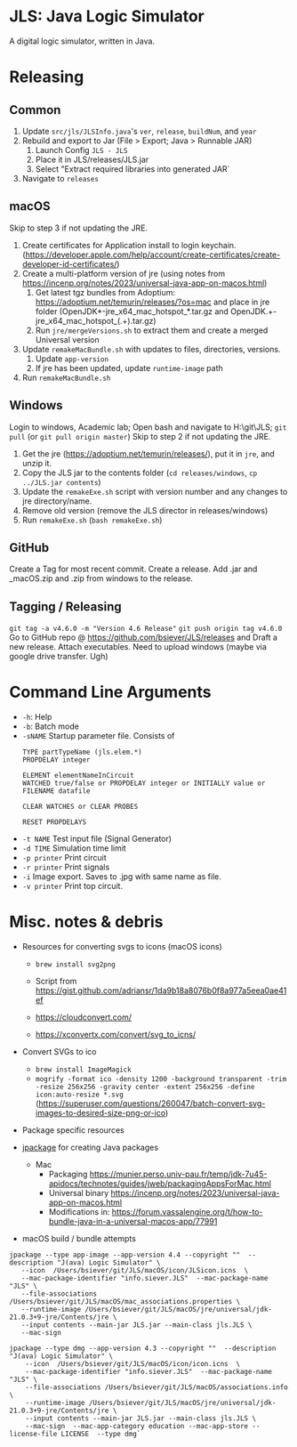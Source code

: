 # JLS: Java Logic Simulator

A digital logic simulator, written in Java.

# Releasing 

## Common

1. Update `src/jls/JLSInfo.java`'s `ver`, `release`, `buildNum`, and `year`
2. Rebuild and export to Jar (File > Export;  Java > Runnable JAR)
	1. Launch Config `JLS - JLS`
	2. Place it in JLS/releases/JLS.jar
	3. Select "Extract required libraries into generated JAR`
3. Navigate to `releases`

## macOS

Skip to step 3 if not updating the JRE. 

1. Create certificates for Application install to login keychain. (https://developer.apple.com/help/account/create-certificates/create-developer-id-certificates/)
2. Create a multi-platform version of jre (using notes from https://incenp.org/notes/2023/universal-java-app-on-macos.html)
	1. Get latest tgz bundles from Adoptium: https://adoptium.net/temurin/releases/?os=mac and place in jre folder (OpenJDK*-jre_x64_mac_hotspot_*.tar.gz and  OpenJDK.+-jre_x64_mac_hotspot_(.+).tar.gz)
	2. Run `jre/mergeVersions.sh` to extract them and create a merged Universal version 
3. Update `remakeMacBundle.sh` with updates to files, directories, versions. 
   1. Update `app-version` 
   2. If jre has been updated, update `runtime-image` path
4. Run `remakeMacBundle.sh`

## Windows

Login to windows, Academic lab;  Open bash and navigate to H:\git\JLS; `git pull` (or `git pull origin master`)
Skip to step 2 if not updating the JRE.

1. Get the jre (https://adoptium.net/temurin/releases/), put it in `jre`, and unzip it.  
2. Copy the JLS jar to the contents folder (`cd releases/windows`, `cp ../JLS.jar contents`)
3. Update the `remakeExe.sh` script with version number and any changes to jre directory/name. 
4. Remove old version (remove the JLS director in releases/windows)
5. Run `remakeExe.sh`  (`bash remakeExe.sh`)

## GitHub 

Create a Tag for most recent commit.
Create a release.
Add .jar and _macOS.zip and .zip from windows to the release. 

## Tagging / Releasing

`git tag -a v4.6.0 -m "Version 4.6 Release"`
`git push origin tag v4.6.0`
Go to GitHub repo @ https://github.com/bsiever/JLS/releases and Draft a new release.
Attach executables.  Need to upload windows (maybe via google drive transfer.  Ugh)

# Command Line Arguments

* `-h`: Help
* `-b`: Batch mode
* `-sNAME` Startup parameter file.  Consists of 
   ```
   TYPE partTypeName (jls.elem.*)
   PROPDELAY integer
   
   ELEMENT elementNameInCircuit
   WATCHED true/false or PROPDELAY integer or INITIALLY value or FILENAME datafile
    
   CLEAR WATCHES or CLEAR PROBES
   
   RESET PROPDELAYS 
   ```
* `-t NAME` Test input file (Signal Generator)
* `-d TIME` Simulation time limit
* `-p printer` Print circuit
* `-r printer` Print signals
* `-i` Image export.  Saves to .jpg with same name as file.
* `-v printer` Print top circuit.

# Misc. notes & debris

* Resources for converting svgs to icons (macOS icons)
  * `brew install svg2png` 
  * Script from https://gist.github.com/adriansr/1da9b18a8076b0f8a977a5eea0ae41ef 
  
  * https://cloudconvert.com/   
  * https://xconvertx.com/convert/svg_to_icns/
* Convert SVGs to ico 
  * `brew install ImageMagick`
  * `mogrify -format ico -density 1200 -background transparent -trim -resize 256x256 -gravity center -extent 256x256 -define icon:auto-resize *.svg`  (https://superuser.com/questions/260047/batch-convert-svg-images-to-desired-size-png-or-ico)

  
* Package specific resources

* [jpackage](https://docs.oracle.com/en/java/javase/19/jpackage/packaging-overview.html) for creating Java packages
   * Mac 
     * Packaging https://munier.perso.univ-pau.fr/temp/jdk-7u45-apidocs/technotes/guides/jweb/packagingAppsForMac.html 
     * Universal binary https://incenp.org/notes/2023/universal-java-app-on-macos.html
     * Modifications in: https://forum.vassalengine.org/t/how-to-bundle-java-in-a-universal-macos-app/77991 

* macOS build / bundle attempts

 ```
jpackage --type app-image --app-version 4.4 --copyright ""  --description "J(ava) Logic Simulator" \
    --icon  /Users/bsiever/git/JLS/macOS/icon/JLSicon.icns  \
    --mac-package-identifier "info.siever.JLS"  --mac-package-name "JLS" \
    --file-associations /Users/bsiever/git/JLS/macOS/mac_associations.properties \
    --runtime-image /Users/bsiever/git/JLS/macOS/jre/universal/jdk-21.0.3+9-jre/Contents/jre \
    --input contents --main-jar JLS.jar --main-class jls.JLS \
    --mac-sign 
```

```
jpackage --type dmg --app-version 4.3 --copyright ""  --description "J(ava) Logic Simulator" \
    --icon  /Users/bsiever/git/JLS/macOS/icon/icon.icns  \
    --mac-package-identifier "info.siever.JLS"  --mac-package-name "JLS" \
    --file-associations /Users/bsiever/git/JLS/macOS/associations.info \
    --runtime-image /Users/bsiever/git/JLS/macOS/jre/universal/jdk-21.0.3+9-jre/Contents/jre \
    --input contents --main-jar JLS.jar --main-class jls.JLS \
    --mac-sign  --mac-app-category education --mac-app-store --license-file LICENSE  --type dmg`    
```

